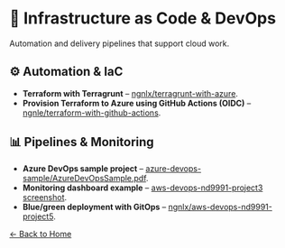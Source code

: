 # 🔧 Infrastructure as Code & DevOps

Automation and delivery pipelines that support cloud work.

## ⚙️ Automation & IaC
- **Terraform with Terragrunt** – [ngnlx/terragrunt-with-azure](https://github.com/ngnlx/terragrunt-with-azure).
- **Provision Terraform to Azure using GitHub Actions (OIDC)** – [ngnle/terraform-with-github-actions](https://github.com/ngnle/terraform-with-github-actions).

## 📊 Pipelines & Monitoring
- **Azure DevOps sample project** – [azure-devops-sample/AzureDevOpsSample.pdf](https://github.com/ngnlx/azure-devops-sample/blob/main/AzureDevOpsSample.pdf).
- **Monitoring dashboard example** – [aws-devops-nd9991-project3 screenshot](https://github.com/ngnlx/aws-devops-nd9991-project3/blob/master/screenshots/SCREENSHOT11_CPU.png).
- **Blue/green deployment with GitOps** – [ngnlx/aws-devops-nd9991-project5](https://github.com/ngnlx/aws-devops-nd9991-project5/blob/main/kubernetes/deployment.yaml).

[← Back to Home](README.md)
